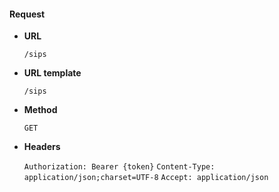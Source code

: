 #### Request

* **URL**

  `/sips`

* **URL template**

  `/sips`

* **Method**

  `GET`

* **Headers**

  `Authorization: Bearer {token}`
  `Content-Type: application/json;charset=UTF-8`
  `Accept: application/json`

